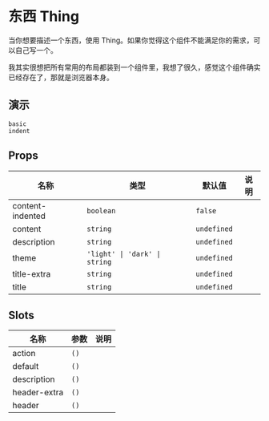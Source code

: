# 东西 Thing
当你想要描述一个东西，使用 Thing。如果你觉得这个组件不能满足你的需求，可以自己写一个。

我其实很想把所有常用的布局都装到一个组件里，我想了很久，感觉这个组件确实已经存在了，那就是浏览器本身。
## 演示
```demo
basic
indent
```
## Props
|名称|类型|默认值|说明|
|-|-|-|-|
|content-indented|`boolean`|`false`||
|content|`string`|`undefined`||
|description|`string`|`undefined`||
|theme|`'light' \| 'dark' \| string`|`undefined`||
|title-extra|`string`|`undefined`||
|title|`string`|`undefined`||

## Slots
|名称|参数|说明|
|-|-|-|
|action|`()`||
|default|`()`||
|description|`()`||
|header-extra|`()`||
|header|`()`||
